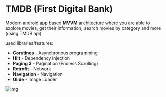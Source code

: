 # TMDB (First Digital Bank)

Modern android app based <b>MVVM</b> architecture where you are able to explore movies, get their information, search movies by category and more (using TMDB api) 

used libraries/features:
* <b>Corutines</b> - Asynchronous programming
* <b>Hilt</b> - Dependency Injection
* <b>Paging 3</b> - Pagination (Endless Scrolling) 
* <b>Retrofit</b> - Network
* <b>Navigation</b> - Navigation
* <b>Glide</b> - Image Loader

![img](demo.gif)
